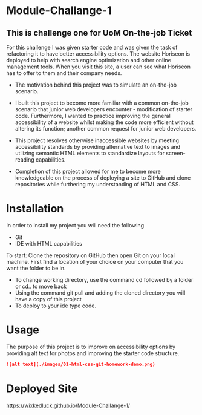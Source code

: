 # Module-Challange-1
## This is challenge one for UoM On-the-job Ticket
For this challenge I was given starter code and was given the task of refactoring it to have better accessibility 
options. The website Horiseon is deployed to help with search engine optimization and other online management tools.
When you visit this site, a user can see what Horiseon has to offer to them and their company needs. 

- The motivation behind this project was to simulate an on-the-job scenario.

- I built this project to become more familiar with a common on-the-job scenario that junior web developers encounter - modification of starter code. 
Furthermore,  I wanted to practice improving the general accessibility of a website whilst making the code more efficient without altering its function; 
another common request for junior web developers.

- This project resolves otherwise inaccessible websites by meeting accessibility standards by providing alternative text to images and utilizing
semantic HTML elements to standardize layouts for screen-reading capabilities.

- Completion of this project allowed for me to become more knowledgeable on the process of deploying a site to GitHub and clone repositories 
while furthering my understanding of HTML and CSS.




# Installation
In order to install my project you will need the following

- Git
- IDE with HTML capabilities 

To start: 
Clone the repository on GitHub then open Git on your local machine. First find a location of your choice on your computer that you want the folder to be in.
- To change working directory, use the command cd followed by a folder or cd.. to move back  
- Using the command git pull and adding the cloned directory you will have a copy of this project
- To deploy to your ide type code. 

# Usage 
The purpose of this project is to improve on accessibility options by providing alt text for photos and improving the starter code structure.

```md 
![alt text](./images/01-html-css-git-homework-demo.png)
```


# Deployed Site

https://wixkedluck.github.io/Module-Challange-1/


